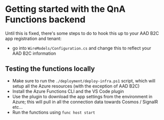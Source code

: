 # Getting started with the QnA Functions backend

Until this is fixed, there's some steps to do to hook this up to your AAD B2C app registration and tenant:
- go into `WireModels/Configuration.cs` and change this to reflect your AAD B2C information

## Testing the functions locally

- Make sure to run the `./deployment/deploy-infra.ps1` script, which will setup all the Azure resources (with the exception of AAD B2C)
- Install the Azure Functions CLI and the VS Code plugin
- Use the plugin to download the app settings from the environment in Azure; this will pull in all the connection data towards Cosmos / SignalR etc...
- Run the functions using `func host start`
